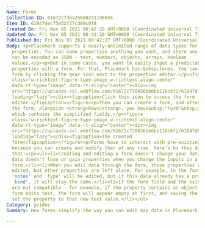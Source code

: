 ```yaml
---
Name: Forms
Collection ID: 61672c73ba256802311968e5
Item ID: 61847dec75e32f77cd09c0f8
Created On: Fri Nov 05 2021 00:42:20 GMT+0000 (Coordinated Universal Time)
Updated On: Fri Nov 05 2021 00:42:20 GMT+0000 (Coordinated Universal Time)
Published On: Fri Nov 05 2021 00:42:27 GMT+0000 (Coordinated Universal Time)
Body: <p>Placemark supports a nearly-unlimited range of data types for
  properties. You can name properties anything you want, and store any type that
  can be encoded as JSON - text, numbers, objects, arrays, boolean
  values.</p><p>But in some cases, you want to easily input a predictable set of
  properties with a form. For that, Placemark has:&nbsp;forms. You can create a
  form by clicking the gear icon next to the properties editor.</p><figure
  class="w-richtext-figure-type-image w-richtext-align-center"
  data-rt-type="image" data-rt-align="center"><div><img
  src="https://uploads-ssl.webflow.com/61672c738436bb6bb116c6f2/61847d10a915ba1617de5ef5_CleanShot%202021-11-04%20at%2020.38.07%402x.png"
  loading="lazy"></div><figcaption>Click this icon to access the form
  editor.</figcaption></figure><p>Then you can create a form, and after saving
  the form, alongside <strong>Raw</strong>, you have&nbsp;"Form"&nbsp;option,
  which contains the simplified fields.</p><figure
  class="w-richtext-figure-type-image w-richtext-align-center"
  data-rt-type="image" data-rt-align="center"><div><img
  src="https://uploads-ssl.webflow.com/61672c738436bb6bb116c6f2/61847d615da256ed894d0a42_CleanShot%202021-11-04%20at%2020.39.23%402x.png"
  loading="lazy"></div><figcaption>The created
  form</figcaption></figure><p>Forms have to interact with pre-existing data,
  because you can create and modify then at any time. Here's ho they do
  that:</p><ul><li>Creating and editing a form doesn't change your data. Your
  data doesn't lose or gain properties when you change the inputs in a
  form.</li><li>When you edit data through the form, those properties are
  edited, but other properties are left alone. For example, in the form above,
  'notes' and 'type' will be edited, but if this data already has a property
  'kind', it will stay the same.</li><li>If the form field and the existing data
  are not compatible - for example, if the property contains an object but the
  form edits text, the form will appear empty at first, and saving the form will
  set the property to that new text value.</li></ul>
Category: guides
Summary: How forms simplify the way you can edit map data in Placemark.

---
```

